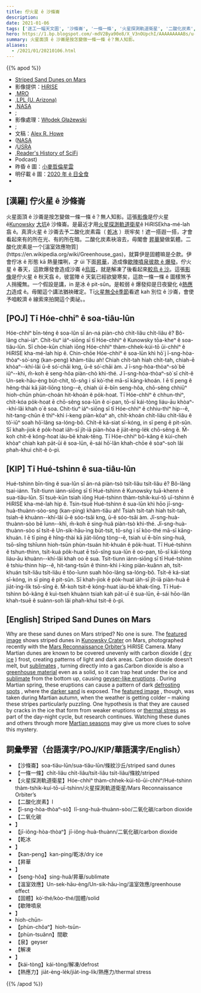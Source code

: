 ```yaml
---
title: 佇火星 ê 沙條崙
description:
date: 2021-01-06
tags: ['逐工一幅天文圖', '沙條崙', '一條一條', '火星探測軌道衛星', '二酸化炭素', '溫室效應', '固體', '泉', '熱應力']
hero: https://1.bp.blogspot.com/-mdV2Bya90e8/X_V3nOUpchI/AAAAAAAAABs/u-Q4CvqnxAYwzcxeXIahNwX1Ej6aYtMEgCLcBGAsYHQ/s1080/StripedDunes_HiRISE_1080.jpeg
summary: 火星面頂 ê 沙崙是按怎變做一條一條 ê？無人知影。
aliases:
  - /2021/01/20210106.html
---
```


{{% apod %}}

- [Striped Sand Dunes on Mars](https://apod.nasa.gov/apod/ap210106.html)
- 影像提供：[HiRISE](https://hirise.lpl.arizona.edu/)
- ,[MRO](https://mars.jpl.nasa.gov/mro/)
- ,[LPL (U. Arizona)](https://www.lpl.arizona.edu/)
- ,[NASA](https://www.nasa.gov/)
- ;
- 影像處理：[Włodek Głażewski](https://www.flickr.com/people/158004304@N05/)
- ;
- 文稿：[Alex R. Howe](https://sciencemeetsfiction.com/about/)
- ([NASA](https://www.nasa.gov/)
- /[USRA](https://www.usra.edu/)
- ,[Reader's History of SciFi](http://readershistoryofscifi.libsyn.com/)
- Podcast)
- 昨昏 ê 圖：[小麥哲倫星雲](https://apod-taigi.blogspot.com/2021/01/20210105.html)
- 明仔載 ê 圖：[2020 年 ê 日全食](https://apod-taigi.blogspot.com/2021/01/20210107.html)
-


## [漢羅] 佇火星 ê 沙條崙

火星面頂 ê 沙崙是按怎變做一條一條 ê？無人知影。這張[影像](https://www.uahirise.org/ESP_066476_2370)是佇火星 ê[Kunowsky](https://en.wikipedia.org/wiki/Kunowsky_(Martian_crater)) [大坑](https://en.wikipedia.org/wiki/Kunowsky_(Martian_crater))ê 沙條崙。是最近才用[火星探測軌道衛星](https://mars.nasa.gov/mro/)ê HiRISEkha-mé-lah 翕 ê。真濟火星 ê 沙崙去予二酸化炭素霜（ [乾冰](https://en.wikipedia.org/wiki/Dry_ice) ）崁牢矣！遮一搭遐一搭，才會看起來有的所在光、有的所在暗。二酸化炭素袂溶去，毋閣會 [昇華](https://en.wikipedia.org/wiki/Sublimation_(phase_transition))變做氣體。二酸化炭素是一个[溫室效應物質](https://en.wikipedia.org/wiki/Greenhouse_gas)，就算伊是固體嘛是仝款。伊會佇冰 ê 形態 kā 熱量擋咧，才 úi 下面[昇華](https://youtu.be/L_gnxWUuLm0)，造成像[歇陣噴泉彼款 ê 爆發](https://en.wikipedia.org/wiki/Geysers_on_Mars)。佇火星 ê 春天，這款爆發會造成沙崙 ê[烏斑](https://apod.nasa.gov/apod/ap070805.html)，就是解凍了後看起來[較烏 ê 沙](https://apod.nasa.gov/apod/ap160119.html)。這張[影像](https://www.flickr.com/photos/186557130@N06/50642211592/in/pool-apods/)是佇火星 ê 秋天翕 ê，彼當陣 ê 天氣已經欲變寒矣，這款一條一條 ê 圖樣煞予人捎攏無。一个假設是講，in 是冰 ê pit-sûn。是較弱 ê 爆發抑是日夜變化 ê[熱應力](https://en.wikipedia.org/wiki/Thermal_stress)造成 ê。毋閣這个講法猶袂確定。Tī[火星無仝ê季節](https://www.msss.com/http/ps/seasons/seasons.html)看遮 kah 別位 ê 沙崙，會使予咱較濟 ê 線索來拍開這个奧祕。。

## [POJ] Tī Hóe-chhiⁿ ê soa-tiâu-lūn

Hóe-chhiⁿ bīn-téng ê soa-lûn sī án-ná piàn-chò chi̍t-liâu chi̍t-liâu ê? Bô-lâng chai-iáⁿ. Chi̍t-tiuⁿ iáⁿ-siōng sī tī Hóe-chhiⁿ ê Kunowsky tōa-kheⁿ ê soa-tiâu-lūn. Sī chòe-kūn chiah iōng Hóe-chhiⁿ thàm-chhek-kúi-tō ūi-chhiⁿ ê HiRISE kha-mé-lah hip ê. Chin-chōe Hóe-chhiⁿ ê soa-lūn khì hō͘ j  ī-sng-hòa-thòaⁿ-sò͘-sng (kan-peng) khàm-tiâu ah! Chiah chi̍t-tah hiah chi̍t-tah, chiah-ē khòaⁿ--khí-lâi ū-ê só͘-chāi kng, ū-ê só͘-chāi àm. J   ī-sng-hòa-thòaⁿ-sò͘ bē iûⁿ--khì, m̄-koh ē seng-hôa piàn-chò khì-thé. J   ī-sng-hòa-thòaⁿ-sò͘ sī chi̍t-ê Un-sek-hāu-èng bu̍t-chit, tō-sǹg i sī kò͘-thé mā-sī kāng-khoán. I ē tī peng ê hêng-thài kā jia̍t-liōng tòng--ê, chiah úi ē-bīn seng-hôa, chō-sêng chhiūⁿ hioh-chūn phùn-choán hit-khoán ê po̍k-hoat. Tī Hóe-chhiⁿ ê chhun-thiⁿ, chi̍t-kóa po̍k-hoat ē chō-sêng soa-lūn ê o͘-pan, tō-sī kái-tòng liáu-āu khòaⁿ--khí-lâi khah o͘ ê soa. Chit-tiuⁿ iáⁿ-siōng sī tī Hóe-chhiⁿ ê chhiu-thiⁿ hip--ê, hit-tang-chūn ê thiⁿ-khì í-keng piàn-kôaⁿ ah, chi̍t-khoán  chi̍t-liâu chi̍t-liâu ê tô͘-iūⁿ soah hō͘-lâng sa-lóng-bô. Chi̍t-ê ká-siat sī-kóng, in sī peng ê pit-sûn. Sī khah-jiok ê po̍k-hoat ia̍h-sī ji̍t-iā piàn-hòa ê jia̍t-èng-le̍k chō-sêng ê. M̄-koh chit-ê kóng-hoat iáu-bē khak-tēng. Tī Hóe-chhiⁿ bô-kâng ê kùi-cheh khòaⁿ chiah kah pa̍t-ūi ê soa-lūn, ē-sái hō͘-lân khah-chōe ê sòaⁿ-soh lâi phah-khui chit-ê ò-pì.

## [KIP] Tī Hué-tshinn ê sua-tiâu-lūn

Hué-tshinn bīn-tíng ê sua-lûn sī án-ná piàn-tsò tsi̍t-liâu tsi̍t-liâu ê? Bô-lâng tsai-iánn. Tsi̍t-tiunn iánn-siōng sī tī Hué-tshinn ê Kunowsky tuā-khenn ê sua-tiâu-lūn. Sī tsuè-kūn tsiah iōng Hué-tshinn thàm-tshik-kuí-tō uī-tshinn ê HiRISE kha-mé-lah hip ê. Tsin-tsuē Hué-tshinn ê sua-lūn khì hōo jī-sng-huà-thuànn-sòo-sng (kan-ping) khàm-tiâu ah! Tsiah tsi̍t-tah hiah tsi̍t-tah, tsiah-ē khuànn--khí-lâi ū-ê sóo-tsāi kng, ū-ê sóo-tsāi àm. Jī-sng-huà-thuànn-sòo bē îunn--khì, m̄-koh ē sing-huâ piàn-tsò khì-thé. Jī-sng-huà-thuànn-sòo sī tsi̍t-ê Un-sik-hāu-ìng bu̍t-tsit, tō-sǹg i sī kòo-thé mā-sī kāng-khuán. I ē tī ping ê hîng-thài kā jia̍t-liōng tòng--ê, tsiah uí ē-bīn sing-huâ, tsō-sîng tshīunn hioh-tsūn phùn-tsuán hit-khuán ê po̍k-huat. Tī Hué-tshinn ê tshun-thinn, tsi̍t-kuá po̍k-huat ē tsō-sîng sua-lūn ê oo-pan, tō-sī kái-tòng liáu-āu khuànn--khí-lâi khah oo ê sua. Tsit-tiunn iánn-siōng sī tī Hué-tshinn ê tshiu-thinn hip--ê, hit-tang-tsūn ê thinn-khì í-king piàn-kuânn ah, tsi̍t-khuán tsi̍t-liâu tsi̍t-liâu ê tôo-īunn suah hōo-lâng sa-lóng-bô. Tsi̍t-ê ká-siat sī-kóng, in sī ping ê pit-sûn. Sī khah-jiok ê po̍k-huat ia̍h-sī ji̍t-iā piàn-huà ê jia̍t-ìng-li̍k tsō-sîng ê. M̄-koh tsit-ê kóng-huat iáu-bē khak-tīng. Tī Hué-tshinn bô-kâng ê kuì-tseh khuànn tsiah kah pa̍t-uī ê sua-lūn, ē-sái hōo-lân khah-tsuē ê suànn-soh lâi phah-khui tsit-ê ò-pì.

## [English] Striped Sand Dunes on Mars 

Why are these sand dunes on Mars striped? No one is sure. The [featured image](https://www.uahirise.org/ESP_066476_2370) shows striped dunes in [Kunowsky Crater](https://en.wikipedia.org/wiki/Kunowsky_(Martian_crater)) on Mars, photographed recently with the [Mars Reconnaissance Orbiter’s](https://mars.nasa.gov/mro/) HiRISE Camera. Many Martian dunes are known to be covered unevenly with carbon dioxide ( [dry ice](https://en.wikipedia.org/wiki/Dry_ice) ) frost, creating patterns of light and dark areas. Carbon dioxide doesn’t melt, but [sublimates](https://en.wikipedia.org/wiki/Sublimation_(phase_transition)) , turning directly into a gas.Carbon dioxide is also a [greenhouse material](https://en.wikipedia.org/wiki/Greenhouse_gas) even as a solid, so it can trap heat under the ice and [sublimate](https://youtu.be/L_gnxWUuLm0) from the bottom up, causing [geyser-like eruptions](https://en.wikipedia.org/wiki/Geysers_on_Mars) . During Martian spring, these eruptions can cause a pattern of dark [defrosting spots](https://apod.nasa.gov/apod/ap070805.html) , where the [darker sand](https://apod.nasa.gov/apod/ap160119.html) is exposed. The [featured image](https://www.flickr.com/photos/186557130@N06/50642211592/in/pool-apods/) , though, was taken during Martian autumn, when the weather is getting colder – making these stripes particularly puzzling. One hypothesis is that they are caused by cracks in the ice that form from weaker eruptions or [thermal stress](https://en.wikipedia.org/wiki/Thermal_stress) as part of the day-night cycle, but research continues. Watching these dunes and others through more [Martian seasons](https://www.msss.com/http/ps/seasons/seasons.html) may give us more clues to solve this mystery.

## 詞彙學習（台語漢字/POJ/KIP/華語漢字/English）

- 【沙條崙】soa-tiâu-lūn/sua-tiâu-lūn/條紋沙丘/striped sand dunes
- 【一條一條】chi̍t-liâu chi̍t-liâu/tsi̍t-liâu tsi̍t-liâu/條紋/striped
- 【火星探測軌道衛星】Hóe-chhiⁿ thàm-chhek-kúi-tō-ūi-chhiⁿ/Hué-tshinn thàm-tshik-kuí-tō-uī-tshinn/火星探測軌道衛星/Mars Reconnaissance Orbiter’s
- 【二酸化炭素】l
- 【ī-sng-hòa-thòaⁿ-sò͘】lī-sng-huà-thuànn-sòo/二氧化碳/carbon dioxide
- 【二氧化碳
- 】
- 【jī-iông-hòa-thòaⁿ】jī-iông-huà-thuànn/二氧化碳/carbon dioxide
- 【乾冰
- 】
- 【kan-peng】kan-ping/乾冰/dry ice
- 【昇華
- 】
- 【seng-hôa】sing-huâ/昇華/sublimate
- 【溫室效應】Un-sek-hāu-èng/Un-sik-hāu-ìng/溫室效應/greenhouse effect
- 【固體】kò͘-thé/kòo-thé/固體/solid
- 【歇陣噴泉
- 】
- hioh-chūn-
- 【phùn-chôaⁿ】hioh-tsūn-
- 【phùn-tsuânn】間歇
- 【泉】geyser
- 【解凍
- 】
- 【kái-tòng】kái-tòng/解凍/defrost
- 【熱應力】jia̍t-èng-le̍k/jia̍t-ìng-li̍k/熱應力/thermal stress

{{% /apod %}}
